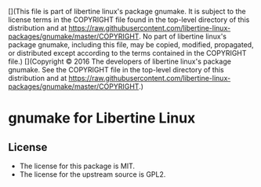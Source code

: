 [](This file is part of libertine linux's package gnumake. It is subject to the license terms in the COPYRIGHT file found in the top-level directory of this distribution and at https://raw.githubusercontent.com/libertine-linux-packages/gnumake/master/COPYRIGHT. No part of libertine linux's package gnumake, including this file, may be copied, modified, propagated, or distributed except according to the terms contained in the COPYRIGHT file.)
[](Copyright © 2016 The developers of libertine linux's package gnumake. See the COPYRIGHT file in the top-level directory of this distribution and at https://raw.githubusercontent.com/libertine-linux-packages/gnumake/master/COPYRIGHT.)

# gnumake for Libertine Linux

## License

* The license for this package is MIT.
* The license for the upstream source is GPL2.
